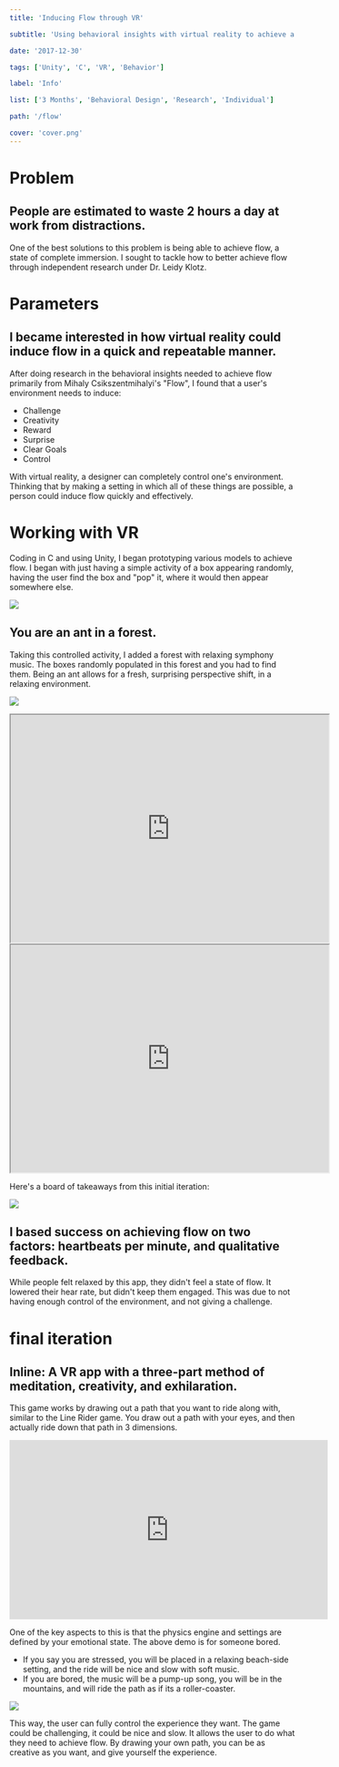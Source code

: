 ```yaml
---
title: 'Inducing Flow through VR'

subtitle: 'Using behavioral insights with virtual reality to achieve a flow state.'

date: '2017-12-30'

tags: ['Unity', 'C', 'VR', 'Behavior']

label: 'Info'

list: ['3 Months', 'Behavioral Design', 'Research', 'Individual']

path: '/flow'

cover: 'cover.png'
---
```


# Problem

## People are estimated to waste 2 hours a day at work from distractions.

One of the best solutions to this problem is being able to achieve flow, a state of complete immersion. I sought to tackle how to better achieve flow through independent research under Dr. Leidy Klotz.

# Parameters

## I became interested in how virtual reality could induce flow in a quick and repeatable manner.

After doing research in the behavioral insights needed to achieve flow primarily from Mihaly Csikszentmihalyi's "Flow", I found that a user's environment needs to induce:

- Challenge
- Creativity
- Reward
- Surprise
- Clear Goals
- Control

With virtual reality, a designer can completely control one's environment. Thinking that by making a setting in which all of these things are possible, a person could induce flow quickly and effectively.

# Working with VR

Coding in C and using Unity, I began prototyping various models to achieve flow. I began with just having a simple activity of a box appearing randomly, having the user find the box and "pop" it, where it would then appear somewhere else.

![](Untitled-421e6713-85a0-41c6-8f07-68acaced38ec.png)

## You are an ant in a forest.

Taking this controlled activity, I added a forest with relaxing symphony music. The boxes randomly populated in this forest and you had to find them. Being an ant allows for a fresh, surprising perspective shift, in a relaxing environment.

![](Untitled-7574ce79-c364-4254-87dd-5195bd1189d3.png)

<iframe class="embed-content" src="https://www.ccv.adobe.com/v1/player/ccv/CQKhE8xXTqP/embed?bgcolor=%23191919" width='560' height='400'></iframe>

<iframe class="embed-content" src="https://www.ccv.adobe.com/v1/player/ccv/AiczBnUR3LI/embed?bgcolor=%23191919" width='560' height='400'></iframe>

Here's a board of takeaways from this initial iteration:

![](Untitled-90ab1d72-1d46-46b2-b3fd-ab0eccd1dac3.png)

## I based success on achieving flow on two factors: heartbeats per minute, and qualitative feedback.

While people felt relaxed by this app, they didn't feel a state of flow. It lowered their hear rate, but didn't keep them engaged. This was due to not having enough control of the environment, and not giving a challenge.

# final iteration

## Inline: A VR app with a three-part method of meditation, creativity, and exhilaration.

This game works by drawing out a path that you want to ride along with, similar to the Line Rider game. You draw out a path with your eyes, and then actually ride down that path in 3 dimensions.

<iframe width="560" height="315" src="https://www.youtube.com/embed/fF5cTdd5o9g" frameborder="0" allow="accelerometer; autoplay; encrypted-media; gyroscope; picture-in-picture" allowfullscreen></iframe>

One of the key aspects to this is that the physics engine and settings are defined by your emotional state. The above demo is for someone bored.

- If you say you are stressed, you will be placed in a relaxing beach-side setting, and the ride will be nice and slow with soft music.
- If you are bored, the music will be a pump-up song, you will be in the mountains, and will ride the path as if its a roller-coaster.

![](Untitled-17aafc1e-a295-4521-a816-94f35c1102aa.png)

This way, the user can fully control the experience they want. The game could be challenging, it could be nice and slow. It allows the user to do what they need to achieve flow. By drawing your own path, you can be as creative as you want, and give yourself the experience.
